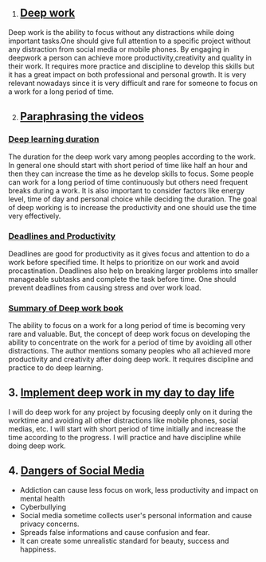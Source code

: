 1. ## <ins> Deep work
  Deep work is the ability to focus without any distractions while doing important tasks.One should give full attention to a specific project without any distraction from social media or mobile  phones.
  By engaging in deepwork a person can achieve more productivity,creativity and quality in their work. It requires more practice and discipline to develop this skills but it has a great impact on both professional and personal growth.
  It is very relevant nowadays since it is very difficult and rare for someone to focus on a work for a long period of time.
  
  2. ## <ins> Paraphrasing the videos
  ### <ins> Deep learning duration
  The duration for the deep work vary among peoples according to the work. In general one should start with short period of time like half an hour and then they can increase the time as he develop skills to focus. Some people can work for a long period of time continuously but others need frequent breaks during a work. It is also important to consider factors like energy level, time of day and personal choice while deciding the duration. The goal of deep working is to increase the productivity and one should use the time very effectively.
  
  ### <ins> Deadlines and Productivity
  Deadlines are good for productivity as it gives focus and attention to do a work before specified time. It helps to prioritize on our work and avoid procastination. Deadlines also help on breaking larger problems into smaller manageable subtasks and complete the task before time. One should prevent deadlines from causing stress and over work load.
  
  ### <ins> Summary of Deep work book
  The ability to focus on a work for a long period of time is becoming very rare and valuable. But, the concept of deep work focus on developing the ability to concentrate on the work for a period of time by avoiding all other distractions. The author mentions somany peoples who all achieved more productivity and creativity after doing deep work. It requires discipline and practice to do deep learning.
  
  ## 3. <ins> Implement deep work in my day to day life
  I will do deep work for any project by focusing deeply only on it during the worktime and avoiding all other distractions like mobile phones, social medias, etc. I will start with short period of time initially and increase the time according to the progress. I will practice and have discipline while doing deep work.
  
  ## 4. <ins> Dangers of Social Media
  * Addiction can cause less focus on work, less productivity and impact on mental health
  * Cyberbullying 
  * Social media sometime collects user's personal information and cause privacy concerns.
  * Spreads false informations and cause confusion and fear.
  * It can create some unrealistic standard for beauty, success and happiness.
  
 
